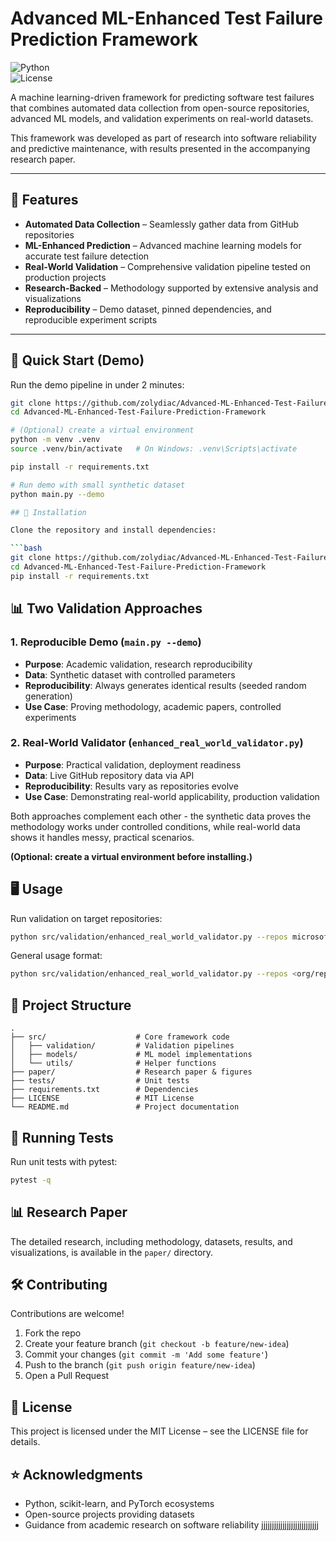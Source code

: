 # Advanced ML-Enhanced Test Failure Prediction Framework

![Python](https://img.shields.io/badge/python-3.9%2B-blue)  
![License](https://img.shields.io/badge/license-MIT-green)

A machine learning-driven framework for predicting software test failures that combines automated data collection from open-source repositories, advanced ML models, and validation experiments on real-world datasets.

This framework was developed as part of research into software reliability and predictive maintenance, with results presented in the accompanying research paper.

---

## 📌 Features

* **Automated Data Collection** – Seamlessly gather data from GitHub repositories  
* **ML-Enhanced Prediction** – Advanced machine learning models for accurate test failure detection  
* **Real-World Validation** – Comprehensive validation pipeline tested on production projects  
* **Research-Backed** – Methodology supported by extensive analysis and visualizations  
* **Reproducibility** – Demo dataset, pinned dependencies, and reproducible experiment scripts

---

## 🚀 Quick Start (Demo)

Run the demo pipeline in under 2 minutes:

```bash
git clone https://github.com/zolydiac/Advanced-ML-Enhanced-Test-Failure-Prediction-Framework.git
cd Advanced-ML-Enhanced-Test-Failure-Prediction-Framework

# (Optional) create a virtual environment
python -m venv .venv
source .venv/bin/activate   # On Windows: .venv\Scripts\activate

pip install -r requirements.txt

# Run demo with small synthetic dataset
python main.py --demo

## 🚀 Installation

Clone the repository and install dependencies:

```bash
git clone https://github.com/zolydiac/Advanced-ML-Enhanced-Test-Failure-Prediction-Framework.git
cd Advanced-ML-Enhanced-Test-Failure-Prediction-Framework
pip install -r requirements.txt
```

## 📊 Two Validation Approaches

### 1. Reproducible Demo (`main.py --demo`)
- **Purpose**: Academic validation, research reproducibility
- **Data**: Synthetic dataset with controlled parameters
- **Reproducibility**: Always generates identical results (seeded random generation)
- **Use Case**: Proving methodology, academic papers, controlled experiments

### 2. Real-World Validator (`enhanced_real_world_validator.py`)
- **Purpose**: Practical validation, deployment readiness
- **Data**: Live GitHub repository data via API
- **Reproducibility**: Results vary as repositories evolve
- **Use Case**: Demonstrating real-world applicability, production validation

Both approaches complement each other - the synthetic data proves the methodology works under controlled conditions, while real-world data shows it handles messy, practical scenarios.

**(Optional: create a virtual environment before installing.)**

## 🖥️ Usage

Run validation on target repositories:

```bash
python src/validation/enhanced_real_world_validator.py --repos microsoft/playwright pytest-dev/pytest --days 60
```

General usage format:

```bash
python src/validation/enhanced_real_world_validator.py --repos <org/repo1> <org/repo2> --days <N>
```

## 📂 Project Structure

```
.
├── src/                    # Core framework code
│   ├── validation/         # Validation pipelines  
│   ├── models/             # ML model implementations
│   └── utils/              # Helper functions
├── paper/                  # Research paper & figures
├── tests/                  # Unit tests
├── requirements.txt        # Dependencies
├── LICENSE                 # MIT License
└── README.md               # Project documentation
```

## 🧪 Running Tests

Run unit tests with pytest:

```bash
pytest -q
```

## 📊 Research Paper

The detailed research, including methodology, datasets, results, and visualizations, is available in the `paper/` directory.

## 🛠️ Contributing

Contributions are welcome!

1. Fork the repo
2. Create your feature branch (`git checkout -b feature/new-idea`)
3. Commit your changes (`git commit -m 'Add some feature'`)
4. Push to the branch (`git push origin feature/new-idea`)
5. Open a Pull Request

## 📜 License

This project is licensed under the MIT License – see the LICENSE file for details.

## ⭐ Acknowledgments

* Python, scikit-learn, and PyTorch ecosystems
* Open-source projects providing datasets
* Guidance from academic research on software reliability
jjjjjjjjjjjjjjjjjjjjjjjjjjj